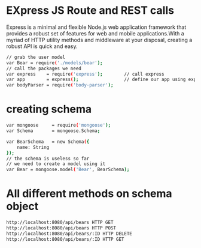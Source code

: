 # EXpress JS Route and REST calls 

Express is a minimal and flexible Node.js web application framework that provides a robust set of features for web and mobile applications.With a myriad of HTTP utility methods and middleware at your disposal, creating a robust API is quick and easy.

```sh
// grab the user model
var Bear = require('./models/bear');
// call the packages we need
var express    = require('express');        // call express
var app        = express();                 // define our app using express
var bodyParser = require('body-parser');

```
# creating schema 

```sh
var mongoose     = require('mongoose');
var Schema       = mongoose.Schema;

var BearSchema   = new Schema({
    name: String
});
// the schema is useless so far
// we need to create a model using it
var Bear = mongoose.model('Bear', BearSchema);

```
# All different methods on schema object 
```sh
http://localhost:8080/api/bears HTTP GET
http://localhost:8080/api/bears HTTP POST
http://localhost:8080/api/bears/:ID HTTP DELETE
http://localhost:8080/api/bears/:ID HTTP GET
```


